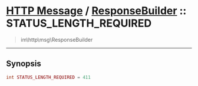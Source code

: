 # [HTTP Message](http.md) / [ResponseBuilder](http-ResponseBuilder.md) :: STATUS_LENGTH_REQUIRED
 > im\http\msg\ResponseBuilder
____

## Synopsis
```php
int STATUS_LENGTH_REQUIRED = 411
```
